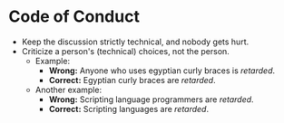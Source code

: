 # Code of Conduct

- Keep the discussion strictly technical, and nobody gets hurt.
- Criticize a person's (technical) choices, not the person. 
  - Example:
    - **Wrong:** Anyone who uses egyptian curly braces is _retarded_.
    - **Correct:** Egyptian curly braces are _retarded_.
  - Another example:
    - **Wrong:** Scripting language programmers are _retarded_.
    - **Correct:** Scripting languages are _retarded_.
